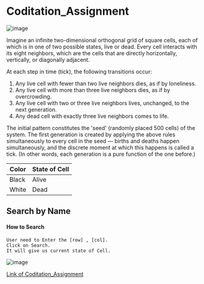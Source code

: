 # Coditation_Assignment

![image](https://user-images.githubusercontent.com/32129398/127611011-bd21a646-593c-45e8-9704-7aa7501aa191.png)

Imagine an infinite two-dimensional orthogonal grid of square cells, each of which is in one of two
possible states, live or dead. Every cell interacts with its eight neighbors, which are the cells that are
directly horizontally, vertically, or diagonally adjacent.

At each step in time (tick), the following transitions occur:
1. Any live cell with fewer than two live neighbors dies, as if by loneliness.
2. Any live cell with more than three live neighbors dies, as if by overcrowding.
3. Any live cell with two or three live neighbors lives, unchanged, to the next generation.
4. Any dead cell with exactly three live neighbors comes to life.

The initial pattern constitutes the 'seed' (randomly placed 500 cells) of the system. The first generation is
created by applying the above rules simultaneously to every cell in the seed — births and deaths happen
simultaneously, and the discrete moment at which this happens is called a tick. (In other words, each
generation is a pure function of the one before.)

Color | State of Cell
------|--------------
Black|Alive
White|Dead

## Search by Name
#### How to Search
    User need to Enter the [row] , [col].
    Click on Search.
    It will give us current state of Cell.
![image](https://user-images.githubusercontent.com/32129398/127611925-c4139933-9d8f-4d5e-bc58-82369171ecee.png)
    
[Link of Coditation_Assignment](https://coditation-assignment.web.app/)
